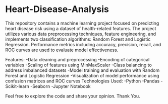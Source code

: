 # Heart-Disease-Analysis
This repository contains a machine learning project focused on predicting heart disease risk using a dataset of health-related features. The project utilizes various data preprocessing techniques, feature engineering, and implements two classification algorithms: Random Forest and Logistic Regression. Performance metrics including accuracy, precision, recall, and ROC curves are used to evaluate model effectiveness.

Features:
        -Data cleaning and preprocessing
        -Encoding of categorical variables
        -Scaling of features using MinMaxScaler
        -Class balancing to address imbalanced datasets
        -Model training and evaluation with Random Forest and Logistic Regression
        -Visualization of model performance using confusion matrices and ROC curves
Technologies Used:
        -Python
        -Pandas
        -Scikit-learn
        -Seaborn
        -Jupyter Notebook

Feel free to explore the code and share your opinion. Thank You. 
